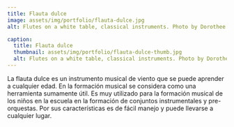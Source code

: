 ```yaml
---
title: Flauta dulce
image: assets/img/portfolio/flauta-dulce.jpg
alt: Flutes on a white table, classical instruments. Photo by Dorothee Kraemer on Unsplash

caption:
  title: Flauta dulce
  thumbnail: assets/img/portfolio/flauta-dulce-thumb.jpg
  alt: Flutes on a white table, classical instruments. Photo by Dorothee Kraemer on Unsplash
---
```

La flauta dulce es un instrumento musical de viento
que se puede aprender a cualquier edad.
En la formación musical se considera como una herramienta sumamente útil.
Es muy utilizado para la formación musical de los niños en la escuela
en la formación de conjuntos instrumentales y pre-orquestas.
Por sus características es de fácil manejo y puede llevarse a cualquier lugar.

<!-- {:.list-inline}
- Date: October 2019
- Client: Southwest
- Category: Website Design -->
